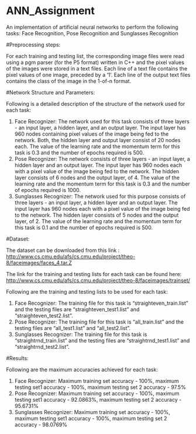 # ANN_Assignment
An implementation of artificial neural networks to perform the following tasks: Face Recognition, Pose Recognition and Sunglasses Recognition

#Preprocessing steps:

For each training and testing list, the corresponding image files were read using a pgm parser (for the P5 format) written in C++ and the pixel values of the images were stored in a text files. Each line of a text file contains the pixel values of one image, preceded by a ‘1’. Each line of the output text files contains the class of the image in the 1-of-n format.

#Network Structure and Parameters:

Following is a detailed description of the structure of the network used for each task:

1. Face Recognizer: The network used for this task consists of three layers - an input layer, a hidden layer, and an output layer. The input layer has 960 nodes containing pixel values of the image being fed to the network. Both, the hidden layer and output layer consist of 20 nodes each. The value of the learning rate and the momentum term for this task is 0.3 and the number of epochs required is 500.
2. Pose Recognizer: The network consists of three layers - an input layer, a hidden layer and an output layer. The input layer has 960 nodes each with a pixel value of the image being fed to the network. The hidden layer consists of 6 nodes and the output layer, of 4. The value of the learning rate and the momentum term for this task is 0.3  and the number of epochs required is 1000.
3. Sunglasses Recognizer:  The network used for this purpose consists of three layers - an input layer, a hidden layer and an output layer. The input layer has 960 nodes each with a pixel value of the image being fed to the network. The hidden layer consists of 5 nodes and the output layer, of 2. The value of the learning rate and the momentum term for this task is 0.1  and the number of epochs required is 500.

#Dataset:

The dataset can be downloaded from this link : http://www.cs.cmu.edu/afs/cs.cmu.edu/project/theo-8/faceimages/faces_4.tar.Z

The link for the training and testing lists for each task can be found here: http://www.cs.cmu.edu/afs/cs.cmu.edu/project/theo-8/faceimages/trainset/

Following are the training and testing lists to be used for each task:

1. Face Recognizer: The training file for this task is “straighteven_train.list” and the testing files are “straighteven_test1.list” and “straighteven_test2.list”.
2. Pose Recognizer: The training file for this task is “all_train.list” and the testing files are “all_test1.list” and “all_test2.list”.
3. Sunglasses Recognizer: The training file for this task is “straightrnd_train.list” and the testing files are “straightrnd_test1.list” and “straightrnd_test2.list”.


#Results:

Following are the maximum accuracies achieved for each task:

1. Face Recognizer: Maximum training set accuracy - 100%, maximum testing set1 accuracy - 100%, maximum testing set 2 accuracy - 97.5%
2. Pose Recognizer: Maximum training set accuracy - 100%, maximum testing set1 accuracy - 92.0863%, maximum testing set 2 accuracy - 95.6731%
3. Sunglasses Recognizer: Maximum training set accuracy - 100%, maximum testing set1 accuracy - 100%, maximum testing set 2 accuracy - 98.0769%

